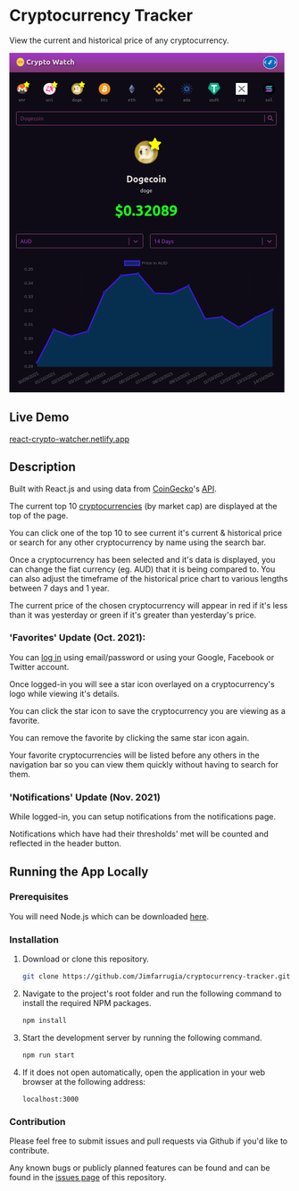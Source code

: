 # Cryptocurrency Tracker

View the current and historical price of any cryptocurrency.

![Crypto Watch Screen Shot](./screenshot01.png)

## Live Demo

[react-crypto-watcher.netlify.app](https://react-crypto-watcher.netlify.app/)

## Description

Built with React.js and using data from [CoinGecko](https://www.coingecko.com/)'s [API](https://www.coingecko.com/api/documentations/v3).

The current top 10 [cryptocurrencies](https://en.wikipedia.org/wiki/Cryptocurrency) (by market cap) are displayed at the top of the page.

You can click one of the top 10 to see current it's current & historical price or search for
any other cryptocurrency by name using the search bar.

Once a cryptocurrency has been selected and it's data is displayed, you can change the fiat currency (eg. AUD)
that it is being compared to. You can also adjust the timeframe of the historical price chart to various lengths between 7 days and 1 year.

The current price of the chosen cryptocurrency will appear in red if it's less than it was yesterday or green if it's greater than yesterday's price.

### 'Favorites' Update (Oct. 2021):
You can [log in](https://react-crypto-watcher.netlify.app/sign-in) using email/password or using your Google, Facebook or Twitter account.

Once logged-in you will see a star icon overlayed on a cryptocurrency's logo while viewing it's details.

You can click the star icon to save the cryptocurrency you are viewing as a favorite.

You can remove the favorite by clicking the same star icon again.

Your favorite cryptocurrencies will be listed before any others in the navigation bar so you can view them quickly without having to search for them.

### 'Notifications' Update (Nov. 2021)
While logged-in, you can setup notifications from the notifications page.

Notifications which have had their thresholds' met will be counted and reflected in the header button.

## Running the App Locally

### Prerequisites

You will need Node.js which can be downloaded [here](https://nodejs.org/).

### Installation

1. Download or clone this repository.

   ```sh
   git clone https://github.com/Jimfarrugia/cryptocurrency-tracker.git
   ```

2. Navigate to the project's root folder and run the following command to install the required NPM packages.

   ```sh
   npm install
   ```

3. Start the development server by running the following command.

   ```sh
   npm run start
   ```

4. If it does not open automatically, open the application in your web browser at the following address:
   ```
   localhost:3000
   ```

### Contribution

Please feel free to submit issues and pull requests via Github if you'd like to contribute.

Any known bugs or publicly planned features can be found and can be found in the [issues page](https://github.com/Jimfarrugia/cryptocurrency-tracker/issues) of this repository.

